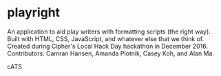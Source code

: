 # playright
An application to aid play writers with formatting scripts (the right way). Built with HTML, CSS, JavaScript, and whatever else that we think of.
Created during Cipher's Local Hack Day hackathon in December 2016.
Contributors: Camran Hansen, Amanda Plotnik, Casey Koh, and Alan Ma.

cATS